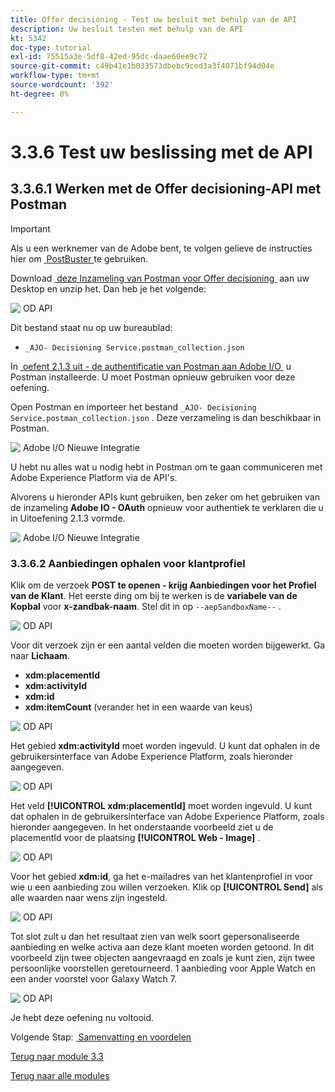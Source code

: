 ```yaml
---
title: Offer decisioning - Test uw besluit met behulp van de API
description: Uw besluit testen met behulp van de API
kt: 5342
doc-type: tutorial
exl-id: 75515a3e-5df8-42ed-95dc-daae60ee9c72
source-git-commit: c49b41e1b033573dbebc9ced3a3f4071bf94d04e
workflow-type: tm+mt
source-wordcount: '392'
ht-degree: 0%

---
```


# 3.3.6 Test uw beslissing met de API

## 3.3.6.1 Werken met de Offer decisioning-API met Postman

>[!IMPORTANT]
>
>Als u een werknemer van de Adobe bent, te volgen gelieve de instructies hier om [&#x200B; PostBuster &#x200B;](./../../../postbuster.md) te gebruiken.

Download [&#x200B; deze Inzameling van Postman voor Offer decisioning &#x200B;](./../../../assets/postman/postman_offer-decisioning.zip) aan uw Desktop en unzip het. Dan heb je het volgende:

![&#x200B; OD API &#x200B;](./images/unzip.png)

Dit bestand staat nu op uw bureaublad:

- `_AJO- Decisioning Service.postman_collection.json`

In [&#x200B; oefent 2.1.3 uit - de authentificatie van Postman aan Adobe I/O &#x200B;](./../../../modules/rtcdp-b2c/module2.1/ex3.md) u Postman installeerde. U moet Postman opnieuw gebruiken voor deze oefening.

Open Postman en importeer het bestand `_AJO- Decisioning Service.postman_collection.json` . Deze verzameling is dan beschikbaar in Postman.

![&#x200B; Adobe I/O Nieuwe Integratie &#x200B;](./images/postmanui.png)

U hebt nu alles wat u nodig hebt in Postman om te gaan communiceren met Adobe Experience Platform via de API&#39;s.

Alvorens u hieronder APIs kunt gebruiken, ben zeker om het gebruiken van de inzameling **Adobe IO - OAuth** opnieuw voor authentiek te verklaren die u in Uitoefening 2.1.3 vormde.

![&#x200B; Adobe I/O Nieuwe Integratie &#x200B;](./images/postmanui1.png)


### 3.3.6.2 Aanbiedingen ophalen voor klantprofiel

Klik om de verzoek **POST te openen - krijg Aanbiedingen voor het Profiel van de Klant**. Het eerste ding om bij te werken is de **variabele van de Kopbal** voor **x-zandbak-naam**. Stel dit in op `--aepSandboxName--` .

![&#x200B; OD API &#x200B;](./images/api23.png)

Voor dit verzoek zijn er een aantal velden die moeten worden bijgewerkt. Ga naar **Lichaam**.

- **xdm:placementId**
- **xdm:activityId**
- **xdm:id**
- **xdm:itemCount** (verander het in een waarde van keus)

![&#x200B; OD API &#x200B;](./images/api24.png)

Het gebied **xdm:activityId** moet worden ingevuld. U kunt dat ophalen in de gebruikersinterface van Adobe Experience Platform, zoals hieronder aangegeven.

![&#x200B; OD API &#x200B;](./images/activityid.png)

Het veld **[!UICONTROL xdm:placementId]** moet worden ingevuld. U kunt dat ophalen in de gebruikersinterface van Adobe Experience Platform, zoals hieronder aangegeven. In het onderstaande voorbeeld ziet u de placementId voor de plaatsing **[!UICONTROL Web - Image]** .

![&#x200B; OD API &#x200B;](./images/placementid.png)

Voor het gebied **xdm:id**, ga het e-mailadres van het klantenprofiel in voor wie u een aanbieding zou willen verzoeken. Klik op **[!UICONTROL Send]** als alle waarden naar wens zijn ingesteld.

![&#x200B; OD API &#x200B;](./images/api24a.png)

Tot slot zult u dan het resultaat zien van welk soort gepersonaliseerde aanbieding en welke activa aan deze klant moeten worden getoond. In dit voorbeeld zijn twee objecten aangevraagd en zoals je kunt zien, zijn twee persoonlijke voorstellen geretourneerd. 1 aanbieding voor Apple Watch en een ander voorstel voor Galaxy Watch 7.

![&#x200B; OD API &#x200B;](./images/api25.png)

Je hebt deze oefening nu voltooid.

Volgende Stap: [&#x200B; Samenvatting en voordelen &#x200B;](./summary.md)

[Terug naar module 3.3](./offer-decisioning.md)

[Terug naar alle modules](./../../../overview.md)
